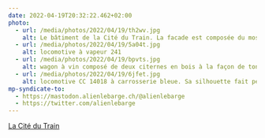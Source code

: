 ```yaml
---
date: 2022-04-19T20:32:22.462+02:00
photo:
  - url: /media/photos/2022/04/19/th2wv.jpg
    alt: Le bâtiment de la Cité du Train. La facade est composée du mosaïque de couleur
  - url: /media/photos/2022/04/19/5a04t.jpg
    alt: locomotive à vapeur 241
  - url: /media/photos/2022/04/19/bpvts.jpg
    alt: wagon à vin composé de deux citernes en bois à la façon de tonneaux de vin.
  - url: /media/photos/2022/04/19/6jfet.jpg
    alt: locomotive CC 14018 à carrosserie bleue. Sa silhouette fait penser à une crocodile suisse
mp-syndicate-to:
  - https://mastodon.alienlebarge.ch/@alienlebarge
  - https://twitter.com/alienlebarge
---
```

[La Cité du Train](https://www.citedutrain.com/)
